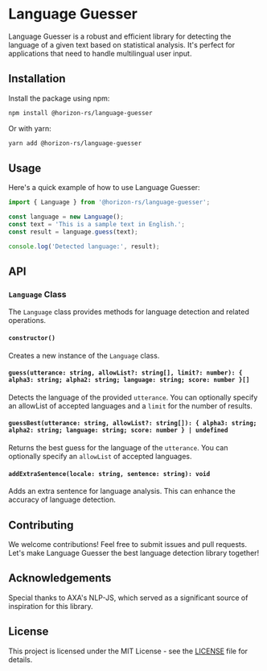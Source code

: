 # Language Guesser

Language Guesser is a robust and efficient library for detecting the language of a given text based on statistical analysis. It's perfect for applications that need to handle multilingual user input.

## Installation

Install the package using npm:

```bash
npm install @horizon-rs/language-guesser
```

Or with yarn:

```bash
yarn add @horizon-rs/language-guesser
```

## Usage

Here's a quick example of how to use Language Guesser:

```javascript
import { Language } from '@horizon-rs/language-guesser';

const language = new Language();
const text = 'This is a sample text in English.';
const result = language.guess(text);

console.log('Detected language:', result);
```

## API

### `Language` Class

The `Language` class provides methods for language detection and related operations.

#### `constructor()`

Creates a new instance of the `Language` class.

#### `guess(utterance: string, allowList?: string[], limit?: number): { alpha3: string; alpha2: string; language: string; score: number }[]`

Detects the language of the provided `utterance`. You can optionally specify an allowList of accepted languages and a `limit` for the number of results.

#### `guessBest(utterance: string, allowList?: string[]): { alpha3: string; alpha2: string; language: string; score: number } | undefined`


Returns the best guess for the language of the `utterance`. You can optionally specify an `allowList` of accepted languages.

#### `addExtraSentence(locale: string, sentence: string): void`

Adds an extra sentence for language analysis. This can enhance the accuracy of language detection.

## Contributing

We welcome contributions! Feel free to submit issues and pull requests. Let's make Language Guesser the best language detection library together!

## Acknowledgements

Special thanks to AXA's NLP-JS, which served as a significant source of inspiration for this library.

## License

This project is licensed under the MIT License - see the [LICENSE](LICENSE) file for details.
